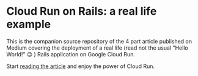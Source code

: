 # Cloud Run on Rails: a real life example

This is the companion source repository of the 4 part article published on Medium covering the deployment of a real life (read not the usual "Hello World!" :wink: ) Rails application on Google Cloud Run.

Start [reading the article](https://medium.com/google-cloud) and enjoy the power of Cloud Run.
